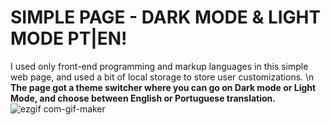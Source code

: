 # SIMPLE PAGE - DARK MODE & LIGHT MODE PT|EN!
 I used only front-end programming and markup languages ​​in this simple web page, and used a bit of local storage to store user customizations. \n
**The page got a theme switcher where you can go on Dark mode or Light Mode, and choose between English or Portuguese translation.**
![ezgif com-gif-maker](https://user-images.githubusercontent.com/106618952/208042814-089270e5-6e36-4b00-94d3-ca0db65d1e55.gif)
